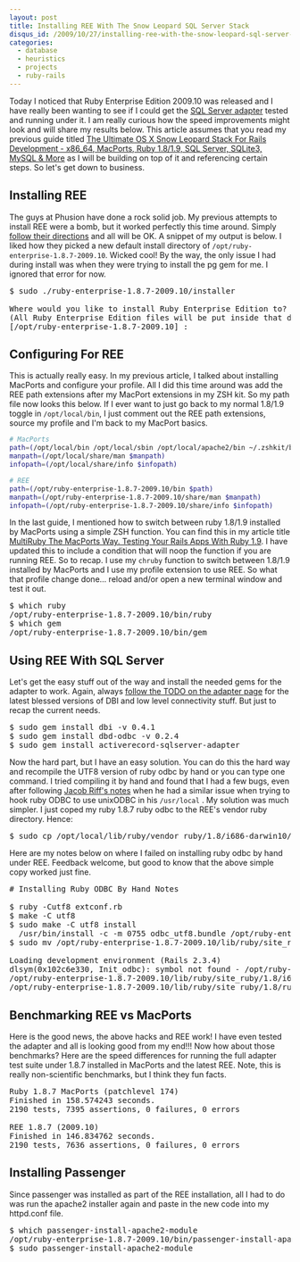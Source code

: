 ```yaml
--- 
layout: post
title: Installing REE With The Snow Leopard SQL Server Stack
disqus_id: /2009/10/27/installing-ree-with-the-snow-leopard-sql-server-stack/
categories: 
  - database
  - heuristics
  - projects
  - ruby-rails
---
```



<p>
  Today I noticed that Ruby Enterprise Edition 2009.10 was released and I have really been wanting to see if I could get the <a href="http://github.com/rails-sqlserver">SQL Server adapter</a> tested and running under it. I am really curious how the speed improvements might look and will share my results below. This article assumes that you read my previous guide titled <a href="/2009/09/05/the-ultimate-os-x-snow-leopard-stack-for-rails-development-x86_64-macports-ruby-1-8-1-9-sql-server-more/">The Ultimate OS X Snow Leopard Stack For Rails Development - x86_64, MacPorts, Ruby 1.8/1.9, SQL Server, SQLite3, MySQL & More</a> as I will be building on top of it and referencing certain steps. So let's get down to business.
</p>



<h2>Installing REE</h2>

<p>
  The guys at Phusion have done a rock solid job. My previous attempts to install REE were a bomb, but it worked perfectly this time around. Simply <a href="http://www.rubyenterpriseedition.com/download.html">follow their directions</a> and all will be OK. A snippet of my output is below. I liked how they picked a new default install directory of <code>/opt/ruby-enterprise-1.8.7-2009.10</code>. Wicked cool! By the way, the only issue I had during install was when they were trying to install the pg gem for me. I ignored that error for now.
</p>

<pre class="command">
$ sudo ./ruby-enterprise-1.8.7-2009.10/installer

Where would you like to install Ruby Enterprise Edition to?
(All Ruby Enterprise Edition files will be put inside that directory.)
[/opt/ruby-enterprise-1.8.7-2009.10] :
</pre>



<h2>Configuring For REE</h2>

<p>
  This is actually really easy. In my previous article, I talked about installing MacPorts and configure your profile. All I did this time around was add the REE path extensions after my MacPort extensions in my ZSH kit. So my path file now looks this below. If I ever want to just go back to my normal 1.8/1.9 toggle in <code>/opt/local/bin</code>, I just comment out the REE path extensions, source my profile and I'm back to my MacPort basics.
</p>

```bash
# MacPorts
path=(/opt/local/bin /opt/local/sbin /opt/local/apache2/bin ~/.zshkit/bin $path)
manpath=(/opt/local/share/man $manpath)
infopath=(/opt/local/share/info $infopath)

# REE
path=(/opt/ruby-enterprise-1.8.7-2009.10/bin $path)
manpath=(/opt/ruby-enterprise-1.8.7-2009.10/share/man $manpath)
infopath=(/opt/ruby-enterprise-1.8.7-2009.10/share/info $infopath)
```

<p>
  In the last guide, I mentioned how to switch between ruby 1.8/1.9 installed by MacPorts using a simple ZSH function. You can find this in my article title <a href="/2009/01/20/multiruby-the-macports-way-testing-your-rails-apps-with-ruby-1-9/">MultiRuby The MacPorts Way. Testing Your Rails Apps With Ruby 1.9</a>. I have updated this to include a condition that will noop the function if you are running REE. So to recap. I use my <code>chruby</code> function to switch between 1.8/1.9 installed by MacPorts and I use my profile extension to use REE. So what that profile change done... reload and/or open a new terminal window and test it out.
</p>

<pre class="command">
$ which ruby
/opt/ruby-enterprise-1.8.7-2009.10/bin/ruby
$ which gem
/opt/ruby-enterprise-1.8.7-2009.10/bin/gem
</pre>



<h2>Using REE With SQL Server</h2>

<p>
  Let's get the easy stuff out of the way and install the needed gems for the adapter to work. Again, always <a href="http://github.com/rails-sqlserver">follow the TODO on the adapter page</a> for the latest blessed versions of DBI and low level connectivity stuff. But just to recap the current needs.
</p>

<pre class="command">
$ sudo gem install dbi -v 0.4.1
$ sudo gem install dbd-odbc -v 0.2.4
$ sudo gem install activerecord-sqlserver-adapter
</pre>

<p>
  Now the hard part, but I have an easy solution. You can do this the hard way and recompile the UTF8 version of ruby odbc by hand or you can type one command. I tried compiling it by hand and found that I had a few bugs, even after following <a href="http://digitaljacob.riff.dk/2009/10/26/using-ruby-odbc-with-unixodbc-on-snow-leopard/">Jacob Riff's notes</a> when he had a similar issue when trying to hook ruby ODBC to use unixODBC in his <code>/usr/local</code> . My solution was much simpler. I just coped my ruby 1.8.7 ruby odbc to the REE's vendor ruby directory. Hence:
</p>

<pre class="command">
$ sudo cp /opt/local/lib/ruby/vendor_ruby/1.8/i686-darwin10/odbc.bundle /opt/ruby-enterprise-1.8.7-2009.10/lib/ruby/vendor_ruby/1.8/i686-darwin10.0.0
</pre>

<p>
  Here are my notes below on where I failed on installing ruby odbc by hand under REE. Feedback welcome, but good to know that the above simple copy worked just fine.
</p>

<pre class="command">
# Installing Ruby ODBC By Hand Notes

$ ruby -Cutf8 extconf.rb
$ make -C utf8
$ sudo make -C utf8 install
  /usr/bin/install -c -m 0755 odbc_utf8.bundle /opt/ruby-enterprise-1.8.7-2009.10/lib/ruby/site_ruby/1.8/i686-darwin10.0.0
$ sudo mv /opt/ruby-enterprise-1.8.7-2009.10/lib/ruby/site_ruby/1.8/i686-darwin10.0.0/odbc_utf8.bundle /opt/ruby-enterprise-1.8.7-2009.10/lib/ruby/site_ruby/1.8/i686-darwin10.0.0/odbc.bundle 

Loading development environment (Rails 2.3.4)
dlsym(0x102c6e330, Init_odbc): symbol not found - /opt/ruby-enterprise-1.8.7-2009.10/lib/ruby/site_ruby/1.8/i686-darwin10.0.0/odbc.bundle
/opt/ruby-enterprise-1.8.7-2009.10/lib/ruby/site_ruby/1.8/i686-darwin10.0.0/odbc.bundle
/opt/ruby-enterprise-1.8.7-2009.10/lib/ruby/site_ruby/1.8/rubygems/custom_require.rb:31:in `require'
</pre>




<h2>Benchmarking REE vs MacPorts</h2>

<p>
  Here is the good news, the above hacks and REE work! I have even tested the adapter and all is looking good from my end!!! Now how about those benchmarks? Here are the speed differences for running the full adapter test suite under 1.8.7 installed in MacPorts and the latest REE. Note, this is really non-scientific benchmarks, but I think they fun facts.
</p>

<pre class="text">
Ruby 1.8.7 MacPorts (patchlevel 174)
Finished in 158.574243 seconds.
2190 tests, 7395 assertions, 0 failures, 0 errors

REE 1.8.7 (2009.10)
Finished in 146.834762 seconds.
2190 tests, 7636 assertions, 0 failures, 0 errors
</pre>



<h2>Installing Passenger</h2>

<p>
  Since passenger was installed as part of the REE installation, all I had to do was run the apache2 installer again and paste in the new code into my httpd.conf file.
</p>

<pre class="command">
$ which passenger-install-apache2-module
/opt/ruby-enterprise-1.8.7-2009.10/bin/passenger-install-apache2-module
$ sudo passenger-install-apache2-module
</pre>



